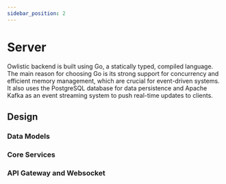 ```yaml
---
sidebar_position: 2
---
```


# Server

Owlistic backend is built using Go, a statically typed, compiled language. The main reason for choosing Go is its strong support for concurrency and efficient memory management, which are crucial for event-driven systems. It also uses the PostgreSQL database for data persistence and Apache Kafka as an event streaming system to push real-time updates to clients.

## Design

### Data Models

### Core Services

### API Gateway and Websocket

